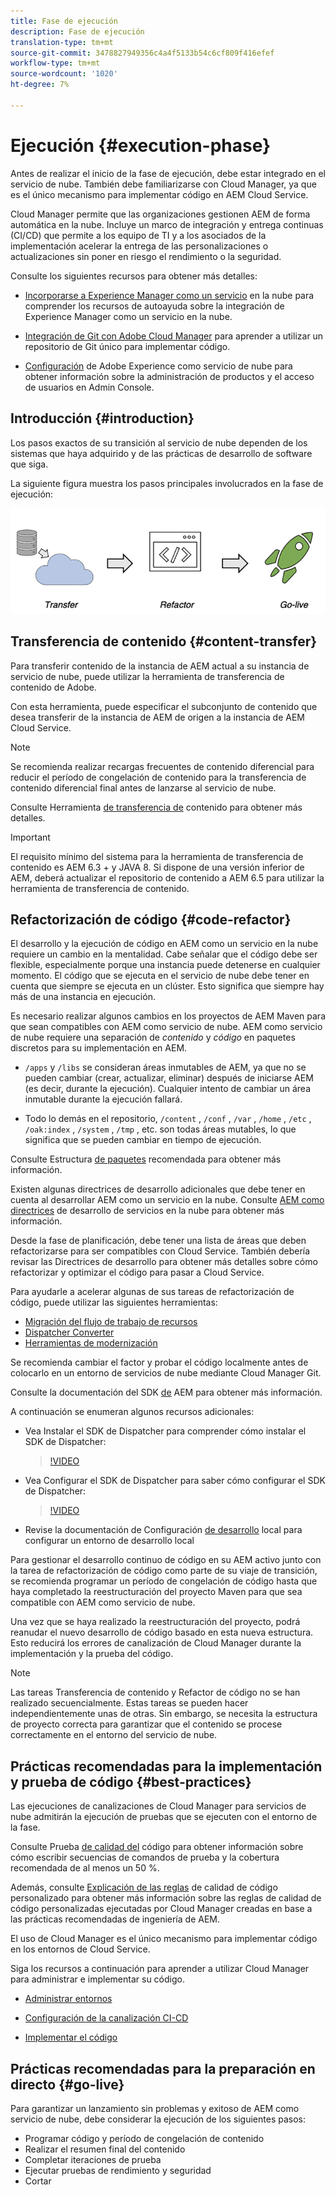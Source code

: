 ```yaml
---
title: Fase de ejecución
description: Fase de ejecución
translation-type: tm+mt
source-git-commit: 3478827949356c4a4f5133b54c6cf809f416efef
workflow-type: tm+mt
source-wordcount: '1020'
ht-degree: 7%

---
```



# Ejecución {#execution-phase}

Antes de realizar el inicio de la fase de ejecución, debe estar integrado en el servicio de nube. También debe familiarizarse con Cloud Manager, ya que es el único mecanismo para implementar código en AEM Cloud Service.

Cloud Manager permite que las organizaciones gestionen AEM de forma automática en la nube. Incluye un marco de integración y entrega continuas (CI/CD) que permite a los equipo de TI y a los asociados de la implementación acelerar la entrega de las personalizaciones o actualizaciones sin poner en riesgo el rendimiento o la seguridad.

Consulte los siguientes recursos para obtener más detalles:

* [Incorporarse a Experience Manager como un servicio](https://docs.adobe.com/content/help/en/experience-manager-cloud-service/onboarding/home.html) en la nube para comprender los recursos de autoayuda sobre la integración de Experience Manager como un servicio en la nube.

* [Integración de Git con Adobe Cloud Manager](https://docs.adobe.com/content/help/en/experience-manager-cloud-service/implementing/managing-code/integrating-with-git.html) para aprender a utilizar un repositorio de Git único para implementar código.

* [Configuración](https://docs.adobe.com/content/help/en/experience-manager-cloud-service/security/ims-support.html#aem-configuration) de Adobe Experience como servicio de nube para obtener información sobre la administración de productos y el acceso de usuarios en Admin Console.


## Introducción {#introduction}

Los pasos exactos de su transición al servicio de nube dependen de los sistemas que haya adquirido y de las prácticas de desarrollo de software que siga.

La siguiente figura muestra los pasos principales involucrados en la fase de ejecución:

![image](/help/move-to-cloud-service/assets/exec-image1.png)

## Transferencia de contenido {#content-transfer}

Para transferir contenido de la instancia de AEM actual a su instancia de servicio de nube, puede utilizar la herramienta de transferencia de contenido de Adobe.

Con esta herramienta, puede especificar el subconjunto de contenido que desea transferir de la instancia de AEM de origen a la instancia de AEM Cloud Service.

>[!NOTE]
>Se recomienda realizar recargas frecuentes de contenido diferencial para reducir el período de congelación de contenido para la transferencia de contenido diferencial final antes de lanzarse al servicio de nube.

Consulte Herramienta [de transferencia de](/help/move-to-cloud-service/content-transfer-tool/overview-content-transfer-tool.md) contenido para obtener más detalles.

>[!IMPORTANT]
>El requisito mínimo del sistema para la herramienta de transferencia de contenido es AEM 6.3 + y JAVA 8. Si dispone de una versión inferior de AEM, deberá actualizar el repositorio de contenido a AEM 6.5 para utilizar la herramienta de transferencia de contenido.

## Refactorización de código {#code-refactor}

El desarrollo y la ejecución de código en AEM como un servicio en la nube requiere un cambio en la mentalidad. Cabe señalar que el código debe ser flexible, especialmente porque una instancia puede detenerse en cualquier momento. El código que se ejecuta en el servicio de nube debe tener en cuenta que siempre se ejecuta en un clúster. Esto significa que siempre hay más de una instancia en ejecución.

Es necesario realizar algunos cambios en los proyectos de AEM Maven para que sean compatibles con AEM como servicio de nube. AEM como servicio de nube requiere una separación de *contenido* y *código* en paquetes discretos para su implementación en AEM.

* `/apps` y `/libs` se consideran áreas inmutables de AEM, ya que no se pueden cambiar (crear, actualizar, eliminar) después de iniciarse AEM (es decir, durante la ejecución). Cualquier intento de cambiar un área inmutable durante la ejecución fallará.

* Todo lo demás en el repositorio, `/content` , `/conf` , `/var` , `/home` , `/etc` , `/oak:index` , `/system` , `/tmp` , etc. son todas áreas mutables, lo que significa que se pueden cambiar en tiempo de ejecución.

Consulte Estructura [de paquetes](https://docs.adobe.com/content/help/en/experience-manager-cloud-service/implementing/developing/aem-project-content-package-structure.html#recommended-package-structure) recomendada para obtener más información.

Existen algunas directrices de desarrollo adicionales que debe tener en cuenta al desarrollar AEM como un servicio en la nube. Consulte [AEM como directrices](https://docs.adobe.com/content/help/en/experience-manager-cloud-service/implementing/developing/development-guidelines.html) de desarrollo de servicios en la nube para obtener más información.

Desde la fase de planificación, debe tener una lista de áreas que deben refactorizarse para ser compatibles con Cloud Service. También debería revisar las Directrices [](https://docs.adobe.com/content/help/en/experience-manager-cloud-service/implementing/developing/development-guidelines.html) de desarrollo para obtener más detalles sobre cómo refactorizar y optimizar el código para pasar a Cloud Service.

Para ayudarle a acelerar algunas de sus tareas de refactorización de código, puede utilizar las siguientes herramientas:

* [Migración del flujo de trabajo de recursos](/help/move-to-cloud-service/moving-to-aem-assets/asset-workflow-migration-tool.md)
* [Dispatcher Converter](/help/move-to-cloud-service/refactoring-tools/dispatcher-transformation-utility-tools.md)
* [Herramientas de modernización](/help/move-to-cloud-service/refactoring-tools/aem-modernization-tools.md)

Se recomienda cambiar el factor y probar el código localmente antes de colocarlo en un entorno de servicios de nube mediante Cloud Manager Git.

Consulte la documentación del SDK [de](https://docs.adobe.com/content/help/en/experience-manager-cloud-service/implementing/deploying/overview.html#aem-as-a-cloud-service-sdk) AEM para obtener más información.

A continuación se enumeran algunos recursos adicionales:

* Vea Instalar el SDK de Dispatcher para comprender cómo instalar el SDK de Dispatcher:

   > [!VIDEO](https://video.tv.adobe.com/v/30601)

* Vea Configurar el SDK de Dispatcher para saber cómo configurar el SDK de Dispatcher:

   > [!VIDEO](https://video.tv.adobe.com/v/30602)

* Revise la documentación de Configuración [de desarrollo](https://docs.adobe.com/content/help/en/experience-manager-learn/cloud-service/local-development-environment-set-up/overview.html) local para configurar un entorno de desarrollo local


Para gestionar el desarrollo continuo de código en su AEM activo junto con la tarea de refactorización de código como parte de su viaje de transición, se recomienda programar un período de congelación de código hasta que haya completado la reestructuración del proyecto Maven para que sea compatible con AEM como servicio de nube.

Una vez que se haya realizado la reestructuración del proyecto, podrá reanudar el nuevo desarrollo de código basado en esta nueva estructura. Esto reducirá los errores de canalización de Cloud Manager durante la implementación y la prueba del código.

>[!NOTE]
>Las tareas Transferencia de contenido y Refactor de código no se han realizado secuencialmente. Estas tareas se pueden hacer independientemente unas de otras. Sin embargo, se necesita la estructura de proyecto correcta para garantizar que el contenido se procese correctamente en el entorno del servicio de nube.

## Prácticas recomendadas para la implementación y prueba de código {#best-practices}

Las ejecuciones de canalizaciones de Cloud Manager para servicios de nube admitirán la ejecución de pruebas que se ejecuten con el entorno de la fase.

Consulte Prueba [de calidad del](https://docs.adobe.com/content/help/en/experience-manager-cloud-service/implementing/developing/understand-test-results.html#code-quality-testing) código para obtener información sobre cómo escribir secuencias de comandos de prueba y la cobertura recomendada de al menos un 50 %.

Además, consulte [Explicación de las reglas](https://docs.adobe.com/content/help/en/experience-manager-cloud-service/implementing/using-cloud-manager/custom-code-quality-rules.html) de calidad de código personalizado para obtener más información sobre las reglas de calidad de código personalizadas ejecutadas por Cloud Manager creadas en base a las prácticas recomendadas de ingeniería de AEM.

El uso de Cloud Manager es el único mecanismo para implementar código en los entornos de Cloud Service.

Siga los recursos a continuación para aprender a utilizar Cloud Manager para administrar e implementar su código.

* [Administrar entornos](https://docs.adobe.com/content/help/en/experience-manager-cloud-service/implementing/using-cloud-manager/manage-environments.html)

* [Configuración de la canalización CI-CD](https://docs.adobe.com/content/help/en/experience-manager-cloud-service/implementing/using-cloud-manager/configure-pipeline.html)

* [Implementar el código](https://docs.adobe.com/content/help/en/experience-manager-cloud-service/implementing/using-cloud-manager/deploy-code.html)

## Prácticas recomendadas para la preparación en directo {#go-live}

Para garantizar un lanzamiento sin problemas y exitoso de AEM como servicio de nube, debe considerar la ejecución de los siguientes pasos:

* Programar código y período de congelación de contenido
* Realizar el resumen final del contenido
* Completar iteraciones de prueba
* Ejecutar pruebas de rendimiento y seguridad
* Cortar
